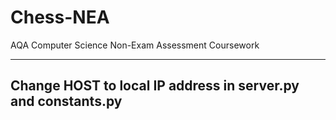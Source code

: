 # Chess-NEA
AQA Computer Science Non-Exam Assessment Coursework

--------------------------------------------------------------
Change HOST to local IP address in server.py and constants.py
--------------------------------------------------------------
